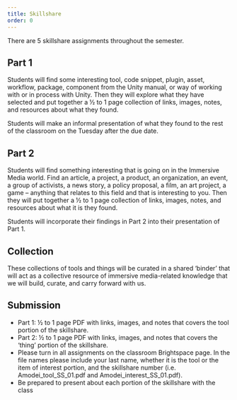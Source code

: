 ```yaml
---
title: Skillshare
order: 0
---
```


There are 5 skillshare assignments throughout the semester.

## Part 1
Students will find some interesting tool, code snippet, plugin, asset, workflow, package, component from the Unity manual, or way of working with or in process with Unity.
Then they will explore what they have selected and put together a ½ to 1 page collection of links, images, notes, and resources about what they found.

Students will make an informal presentation of what they found to the rest of the classroom on the Tuesday after the due date.

## Part 2
Students will find something interesting that is going on in the Immersive Media world.
Find an article, a project, a product, an organization, an event, a group of activists, a news story, a policy proposal, a film, an art project, a game – anything that relates to this field and that is interesting to you.
Then they will put together a ½ to 1 page collection of links, images, notes, and resources about what it is they found.

Students will incorporate their findings in Part 2 into their presentation of Part 1.

## Collection
These collections of tools and things will be curated in a shared ‘binder’ that will act as a collective resource of immersive media-related knowledge that we will build, curate, and carry forward with us.

## Submission
- Part 1: ½ to 1 page PDF with links, images, and notes that covers the tool portion of the skillshare.
- Part 2: ½ to 1 page PDF with links, images, and notes that covers the ‘thing’ portion of the skillshare.
- Please turn in all assignments on the classroom Brightspace page. In the file names please include your last name, whether it is the tool or the item of interest portion, and the skillshare number (i.e. Amodei_tool_SS_01.pdf and Amodei_interest_SS_01.pdf).
- Be prepared to present about each portion of the skillshare with the class
